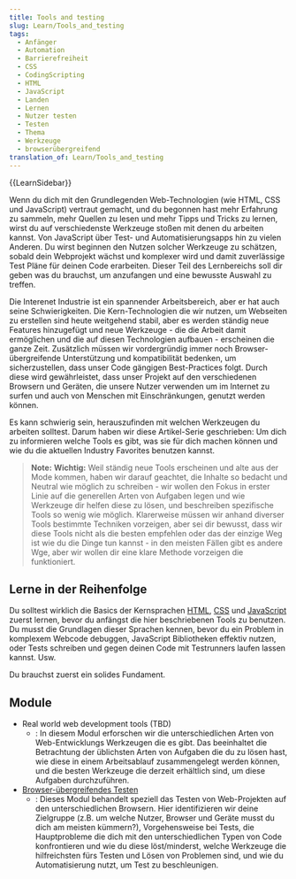 ```yaml
---
title: Tools and testing
slug: Learn/Tools_and_testing
tags:
  - Anfänger
  - Automation
  - Barrierefreiheit
  - CSS
  - CodingScripting
  - HTML
  - JavaScript
  - Landen
  - Lernen
  - Nutzer testen
  - Testen
  - Thema
  - Werkzeuge
  - browserübergreifend
translation_of: Learn/Tools_and_testing
---
```

{{LearnSidebar}}

Wenn du dich mit den Grundlegenden Web-Technologien (wie HTML, CSS und JavaScript) vertraut gemacht, und du begonnen hast mehr Erfahrung zu sammeln, mehr Quellen zu lesen und mehr Tipps und Tricks zu lernen, wirst du auf verschiedenste Werkzeuge stoßen mit denen du arbeiten kannst. Von JavaScript über Test- und Automatisierungsapps hin zu vielen Anderen. Du wirst beginnen den Nutzen solcher Werkzeuge zu schätzen, sobald dein Webprojekt wächst und komplexer wird und damit zuverlässige Test Pläne für deinen Code erarbeiten. Dieser Teil des Lernbereichs soll dir geben was du brauchst, um anzufangen und eine bewusste Auswahl zu treffen.

Die Interenet Industrie ist ein spannender Arbeitsbereich, aber er hat auch seine Schwierigkeiten. Die Kern-Technologien die wir nutzen, um Webseiten zu erstellen sind heute weitgehend stabil, aber es werden ständig neue Features hinzugefügt und neue Werkzeuge - die die Arbeit damit ermöglichen und die auf diesen Technologien aufbauen - erscheinen die ganze Zeit. Zusätzlich müssen wir vordergründig immer noch Browser-übergreifende Unterstützung und kompatibilität bedenken, um sicherzustellen, dass unser Code gängigen Best-Practices folgt. Durch diese wird gewährleistet, dass unser Projekt auf den verschiedenen Browsern und Geräten, die unsere Nutzer verwenden um im Internet zu surfen und auch von Menschen mit Einschränkungen, genutzt werden können.

Es kann schwierig sein, herauszufinden mit welchen Werkzeugen du arbeiten solltest. Darum haben wir diese Artikel-Serie geschrieben: Um dich zu informieren welche Tools es gibt, was sie für dich machen können und wie du die aktuellen Industry Favorites benutzen kannst.

> **Note:** **Wichtig:** Weil ständig neue Tools erscheinen und alte aus der Mode kommen, haben wir darauf geachtet, die Inhalte so bedacht und Neutral wie möglich zu schreiben - wir wollen den Fokus in erster Linie auf die generellen Arten von Aufgaben legen und wie Werkzeuge dir helfen diese zu lösen, und beschreiben spezifische Tools so wenig wie möglich. Klarerweise müssen wir anhand diverser Tools bestimmte Techniken vorzeigen, aber sei dir bewusst, dass wir diese Tools nicht als die besten empfehlen oder das der einzige Weg ist wie du die Dinge tun kannst - in den meisten Fällen gibt es andere Wge, aber wir wollen dir eine klare Methode vorzeigen die funktioniert.

## Lerne in der Reihenfolge

Du solltest wirklich die Basics der Kernsprachen [HTML](/de/docs/Learn/HTML), [CSS](/de/docs/Learn/CSS) und [JavaScript](/de/docs/Learn/JavaScript) zuerst lernen, bevor du anfängst die hier beschriebenen Tools zu benutzen. Du musst die Grundlagen dieser Sprachen kennen, bevor du ein Problem in komplexem Webcode debuggen, JavaScript Bibliotheken effektiv nutzen, oder Tests schreiben und gegen deinen Code mit Testrunners laufen lassen kannst. Usw.

Du brauchst zuerst ein solides Fundament.

## Module

- Real world web development tools (TBD)
  - : In diesem Modul erforschen wir die unterschiedlichen Arten von Web-Entwicklungs Werkzeugen die es gibt. Das beeinhaltet die Betrachtung der üblichsten Arten von Aufgaben die du zu lösen hast, wie diese in einem Arbeitsablauf zusammengelegt werden können, und die besten Werkzeuge die derzeit erhältlich sind, um diese Aufgaben durchzuführen.
- [Browser-übergreifendes Testen](/de/docs/Learn/Tools_and_testing/Cross_browser_testing)
  - : Dieses Modul behandelt speziell das Testen von Web-Projekten auf den unterschiedlichen Browsern. Hier identifizieren wir deine Zielgruppe (z.B. um welche Nutzer, Browser und Geräte musst du dich am meisten kümmern?), Vorgehensweise bei Tests, die Hauptprobleme die dich mit den unterschiedlichen Typen von Code konfrontieren und wie du diese löst/minderst, welche Werkzeuge die hilfreichsten fürs Testen und Lösen von Problemen sind, und wie du Automatisierung nutzt, um Test zu beschleunigen.
